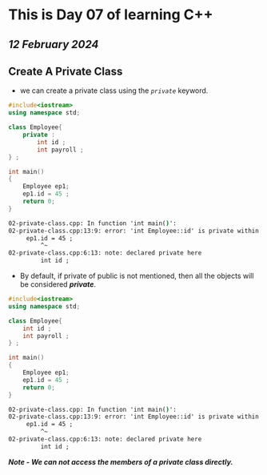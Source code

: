 # This is Day 07 of learning C++
## *12 February 2024*

## Create A Private Class
- we can create a private class using the *`private`* keyword.
```cpp
#include<iostream>
using namespace std;

class Employee{
    private :
        int id ;
        int payroll ;
} ;

int main()
{
    Employee ep1;
    ep1.id = 45 ;
    return 0;
}
```

```cmd
02-private-class.cpp: In function 'int main()':
02-private-class.cpp:13:9: error: 'int Employee::id' is private within this context
     ep1.id = 45 ;
         ^~
02-private-class.cpp:6:13: note: declared private here
         int id ;
```

- By default, if private of public is not mentioned, then all the objects will be considered ***private***.
```cpp
#include<iostream>
using namespace std;

class Employee{
    int id ;
    int payroll ;
} ;

int main()
{
    Employee ep1;
    ep1.id = 45 ;
    return 0;
}
```

```cmd
02-private-class.cpp: In function 'int main()':
02-private-class.cpp:13:9: error: 'int Employee::id' is private within this context
     ep1.id = 45 ;
         ^~
02-private-class.cpp:6:13: note: declared private here
         int id ;
```


***Note - We can not access the members of a private class directly.***